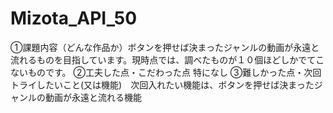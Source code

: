 # Mizota_API_50
①課題内容（どんな作品か）ボタンを押せば決まったジャンルの動画が永遠と流れるものを目指しています。現時点では、調べたものが１０個ほどしかでてこないものです。
②工夫した点・こだわった点 特になし
③難しかった点・次回トライしたいこと(又は機能)　次回入れたい機能は、ボタンを押せば決まったジャンルの動画が永遠と流れる機能

